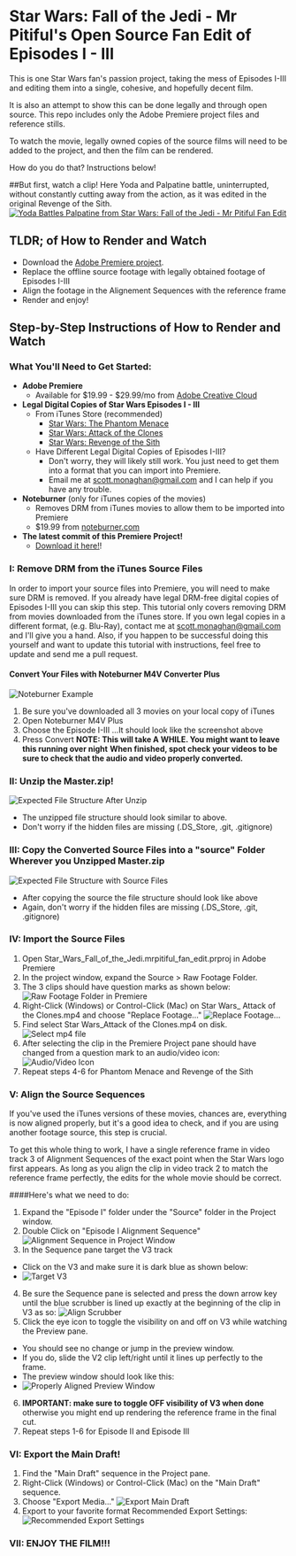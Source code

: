 # Star Wars: Fall of the Jedi -  Mr Pitiful's Open Source Fan Edit of Episodes I - III

This is one Star Wars fan's passion project, taking the mess of Episodes I-III 
and editing them into a single, cohesive, and hopefully decent film.

It is also an attempt to show this can be done legally and through open source.
This repo includes only the Adobe Premiere project files and reference stills.

To watch the movie, legally owned copies of the source films will need to be 
added to the project, and then the film can be rendered.  

How do you do that?  Instructions below!

##But first, watch a clip!
Here Yoda and Palpatine battle, uninterrupted, without constantly cutting away from the action, as it was edited in the original Revenge of the Sith.
[![Yoda Battles Palpatine from Star Wars: Fall of the Jedi - Mr Pitiful Fan Edit ](http://imgur.com/sZYWpZL.png)](https://vimeo.com/180134011)

## TLDR; of How to Render and Watch
* Download the [Adobe Premiere project](https://github.com/ScottMonaghan/Star_Wars_Fall_of_the_Jedi.mrpitiful_fan_edit/archive/master.zip).
* Replace the offline source footage with legally obtained footage of Episodes I-III 
* Align the footage in the Alignement Sequences with the reference frame
* Render and enjoy!


## Step-by-Step Instructions of How to Render and Watch

### What You'll Need to Get Started:
* **Adobe Premiere**
  * Available for $19.99 - $29.99/mo from [Adobe Creative Cloud](https://creative.adobe.com/plans?single_app=premiere)
* **Legal Digital Copies of Star Wars Episodes I - III**
  * From iTunes Store (recommended)
    * [Star Wars: The Phantom Menace](https://itunes.apple.com/us/movie/star-wars-the-phantom-menace/id975080816)
    * [Star Wars: Attack of the Clones](https://itunes.apple.com/us/movie/star-wars-attack-of-the-clones/id975101586)
    * [Star Wars: Revenge of the Sith](https://itunes.apple.com/us/movie/star-wars-revenge-of-the-sith/id975521762)
  * Have Different Legal Digital Copies of Episodes I-III?
    * Don't worry, they will likely still work.  You just need to get them into a format that you can import into Premiere. 
    * Email me at scott.monaghan@gmail.com and I can help if you have any trouble.
* **Noteburner** (only for iTunes copies of the movies)
    * Removes DRM from iTunes movies to allow them to be imported into Premiere
    * $19.99 from [noteburner.com](https://noteburner.com)
* **The latest commit of this Premiere Project!**
  * [Download it here!](https://github.com/ScottMonaghan/Star_Wars_Fall_of_the_Jedi.mrpitiful_fan_edit/archive/master.zip)!

### I: Remove DRM from the iTunes Source Files 

In order to import your source files into Premiere, you will need to make sure DRM is removed.  If you already have legal DRM-free digital copies of Episodes I-III you can skip this step.  This tutorial only covers removing DRM from movies downloaded from the iTunes store.  If you own legal copies in a different format, (e.g. Blu-Ray), contact me at scott.monaghan@gmail.com and I'll give you a hand.  Also, if you happen to be successful doing this yourself and want to update this tutorial with instructions, feel free to update and send me a pull request.

#### Convert Your Files with Noteburner M4V Converter Plus
![Noteburner Example](http://imgur.com/8Hl1AKg.png)

1. Be sure you've downloaded all 3 movies on your local copy of iTunes
2. Open Noteburner M4V Plus
3. Choose the Episode I-III
...It should look like the screenshot above
4. Press Convert
**NOTE: This will take A WHILE. You might want to leave this running over night**
**When finished, spot check your videos to be sure to check that the audio and video properly converted.**


### II: Unzip the Master.zip!
  ![Expected File Structure After Unzip](http://imgur.com/z3anl6x.png)
* The unzipped file structure should look similar to above.
* Don't worry if the hidden files are missing (.DS_Store, .git, .gitignore)


### III: Copy the Converted Source Files into a "source" Folder Wherever you Unzipped Master.zip
  ![Expected File Structure with Source Files](http://imgur.com/cjBIHrN.png)
* After copying the source the file structure should look like above
* Again, don't worry if the hidden files are missing (.DS_Store, .git, .gitignore)
 

### IV: Import the Source Files
1. Open Star_Wars_Fall_of_the_Jedi.mrpitiful_fan_edit.prproj in Adobe Premiere
2. In the project window, expand the Source > Raw Footage Folder.
3. The 3 clips should have question marks as shown below:
  ![Raw Footage Folder in Premiere](http://imgur.com/GBQvBL8.png)
4. Right-Click (Windows) or Control-Click (Mac) on Star Wars_ Attack of the Clones.mp4 and choose "Replace Footage..."
  ![Replace Footage...](http://imgur.com/nEWbm6O.png)
5. Find select Star Wars_Attack of the Clones.mp4 on disk.
  ![Select mp4 file](http://imgur.com/HFvENMD.png)
6. After selecting the clip in the Premiere Project pane should have changed from a question mark to an audio/video icon:
  ![Audio/Video Icon](http://imgur.com/QooSGn2.png)
7. Repeat steps 4-6 for Phantom Menace and Revenge of the Sith


### V: Align the Source Sequences

If you've used the iTunes versions of these movies, chances are, everything is now aligned properly, but it's a good idea to check, and if you are using another footage source, this step is crucial.

To get this whole thing to work, I have a single reference frame in video track 3 of Alignment Sequences of the exact point when the Star Wars logo first appears.  As long as you align the clip in video track 2 to match the reference frame perfectly, the edits for the whole movie should be correct.

####Here's what we need to do:
1. Expand the "Episode I" folder under the "Source" folder in the Project window.
2. Double Click on "Episode I Alignment Sequence"
  ![Alignment Sequence in Project Window](http://imgur.com/lw4Wuo3.png)
3. In the Sequence pane target the V3 track
  * Click on the V3 and make sure it is dark blue as shown below:
  * ![Target V3](http://imgur.com/DaiH7Ss.png)
4. Be sure the Sequence pane is selected and press the down arrow key until the blue scrubber is lined up exactly at the beginning of the clip in V3 as so:
  ![Align Scrubber](http://imgur.com/mwqLYOT.png)
5. Click the eye icon to toggle the visibility on and off on V3 while watching the Preview pane.
  * You should see no change or jump in the preview window.
  * If you do, slide the V2 clip left/right until it lines up perfectly to the frame.
  * The preview window should look like this:
  * ![Properly Aligned Preview Window](http://imgur.com/HAcXSe4.png)
6. **IMPORTANT: make sure to toggle OFF visibility of V3 when done** 
  otherwise you might end up rendering the reference frame in the final cut.
7. Repeat steps 1-6 for Episode II and Episode III



### VI: Export the Main Draft!
1. Find the "Main Draft" sequence in the Project pane.
2. Right-Click (Windows) or Control-Click (Mac) on the "Main Draft" sequence.
3. Choose "Export Media..."
  ![Export Main Draft](http://imgur.com/PJxVW2U.png)
4. Export to your favorite format 
  Recommended Export Settings:
  ![Recommended Export Settings](http://imgur.com/5n6QxqG.png)


### VII: ENJOY THE FILM!!!







